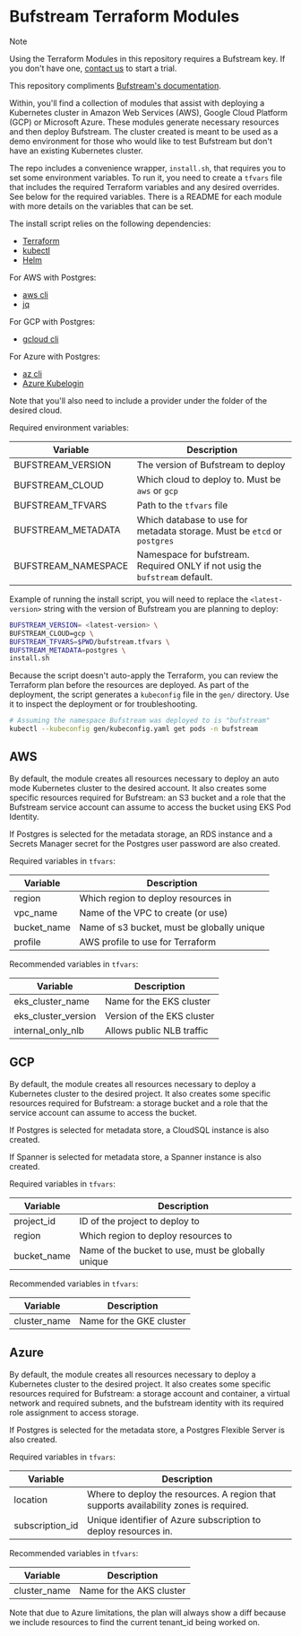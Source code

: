 # Bufstream Terraform Modules

> [!NOTE]
> Using the Terraform Modules in this repository requires a Bufstream key. If you don't have one, [contact us](https://buf.build/contact) to start a trial.

This repository compliments [Bufstream's documentation](https://buf.build/docs/bufstream/).

Within, you'll find a collection of modules that assist with deploying a Kubernetes cluster in
Amazon Web Services (AWS), Google Cloud Platform (GCP) or Microsoft Azure. These modules generate necessary resources
and then deploy Bufstream. The cluster created is meant to be used as a demo environment for those who would like
to test Bufstream but don't have an existing Kubernetes cluster.

The repo includes a convenience wrapper, `install.sh`, that requires you to set some environment variables.
To run it, you need to create a `tfvars` file that includes the required Terraform variables and any desired overrides.
See below for the required variables. There is a README for each module with more details on the
variables that can be set.

The install script relies on the following dependencies:

* [Terraform](https://developer.hashicorp.com/terraform/install)
* [kubectl](https://kubernetes.io/docs/tasks/tools/)
* [Helm](https://helm.sh/docs/intro/install/)

For AWS with Postgres:

* [aws cli](https://docs.aws.amazon.com/cli/latest/userguide/cli-chap-getting-started.html)
* [jq](https://jqlang.org/download/)

For GCP with Postgres:

* [gcloud cli](https://cloud.google.com/sdk/docs/install)

For Azure with Postgres:

* [az cli](https://learn.microsoft.com/en-us/cli/azure/install-azure-cli?view=azure-cli-latest)
* [Azure Kubelogin](https://azure.github.io/kubelogin/install.html)

Note that you'll also need to include a provider under the folder of the desired cloud.

Required environment variables:

| Variable            | Description                                                                 |
| -----------------   | --------------------------------------------------------------------------- |
| BUFSTREAM_VERSION   | The version of Bufstream to deploy                                          |
| BUFSTREAM_CLOUD     | Which cloud to deploy to. Must be `aws` or `gcp`                            |
| BUFSTREAM_TFVARS    | Path to the `tfvars` file                                                   |
| BUFSTREAM_METADATA  | Which database to use for metadata storage. Must be `etcd` or `postgres`    |
| BUFSTREAM_NAMESPACE | Namespace for bufstream. Required ONLY if not usig the `bufstream` default. |

Example of running the install script, you will need to replace the `<latest-version>` string with the version of Bufstream you are planning to deploy:

```bash
BUFSTREAM_VERSION= <latest-version> \
BUFSTREAM_CLOUD=gcp \
BUFSTREAM_TFVARS=$PWD/bufstream.tfvars \
BUFSTREAM_METADATA=postgres \
install.sh
```

Because the script doesn't auto-apply the Terraform, you can review the Terraform plan before
the resources are deployed. As part of the deployment, the script generates a `kubeconfig` file in the `gen/` directory.
Use it to inspect the deployment or for troubleshooting.

```bash
# Assuming the namespace Bufstream was deployed to is "bufstream"
kubectl --kubeconfig gen/kubeconfig.yaml get pods -n bufstream
```

## AWS

By default, the module creates all resources necessary to deploy an auto mode Kubernetes cluster to the desired
account. It also creates some specific resources required for Bufstream: an S3 bucket and a role that the
Bufstream service account can assume to access the bucket using EKS Pod Identity.

If Postgres is selected for the metadata storage, an RDS instance and a Secrets Manager secret for the Postgres user password are also created.

Required variables in `tfvars`:

| Variable    | Description                                |
| ----------- | ------------------------------------------ |
| region      | Which region to deploy resources in        |
| vpc_name    | Name of the VPC to create (or use)         |
| bucket_name | Name of s3 bucket, must be globally unique |
| profile     | AWS profile to use for Terraform           |

Recommended variables in `tfvars`:

| Variable            | Description                |
| ------------------- | -------------------------- |
| eks_cluster_name    | Name for the EKS cluster   |
| eks_cluster_version | Version of the EKS cluster |
| internal_only_nlb   | Allows public NLB traffic  |

## GCP

By default, the module creates all resources necessary to deploy a Kubernetes cluster to the desired project.
It also creates some specific resources required for Bufstream: a storage bucket and a role that the service
account can assume to access the bucket.

If Postgres is selected for metadata store, a CloudSQL instance is also created.

If Spanner is selected for metadata store, a Spanner instance is also created.

Required variables in `tfvars`:

| Variable    | Description                                        |
| ----------- | -------------------------------------------------- |
| project_id  | ID of the project to deploy to                     |
| region      | Which region to deploy resources to                |
| bucket_name | Name of the bucket to use, must be globally unique |

Recommended variables in `tfvars`:

| Variable     | Description              |
| ------------ | ------------------------ |
| cluster_name | Name for the GKE cluster |

## Azure

By default, the module creates all resources necessary to deploy a Kubernetes cluster to the desired project.
It also creates some specific resources required for Bufstream: a storage account and container, a virtual network
and required subnets, and the bufstream identity with its required role assignment to access storage.

If Postgres is selected for the metadata store, a Postgres Flexible Server is also created.

Required variables in `tfvars`:

| Variable | Description                                                                                    |
| -------- | -----------------------------------------------------------------------------------------------|
| location          | Where to deploy the resources. A region that supports availability zones is required. |
| subscription_id   | Unique identifier of Azure subscription to deploy resources in.                       |

Recommended variables in `tfvars`:

| Variable     | Description              |
| ------------ | ------------------------ |
| cluster_name | Name for the AKS cluster |

Note that due to Azure limitations, the plan will always show a diff because we include resources to find the current
tenant_id being worked on.
